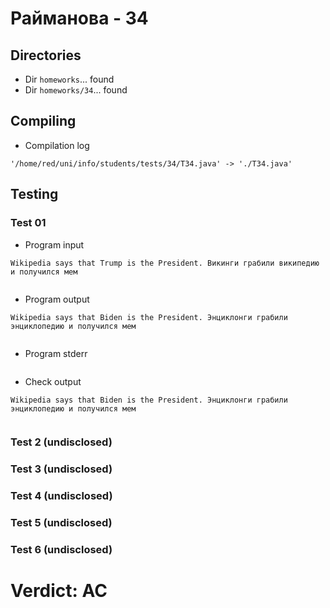 # Райманова - 34
## Directories
- Dir `homeworks`... found
- Dir `homeworks/34`... found
## Compiling
- Compilation log
```
'/home/red/uni/info/students/tests/34/T34.java' -> './T34.java'

```
## Testing
### Test 01
- Program input
```
Wikipedia says that Trump is the President. Викинги грабили википедию и получился мем


```
- Program output
```
Wikipedia says that Biden is the President. Энциклонги грабили энциклопедию и получился мем


```
- Program stderr
```

```
- Check output
```
Wikipedia says that Biden is the President. Энциклонги грабили энциклопедию и получился мем


```
### Test 2 (undisclosed)
### Test 3 (undisclosed)
### Test 4 (undisclosed)
### Test 5 (undisclosed)
### Test 6 (undisclosed)
# Verdict: AC
